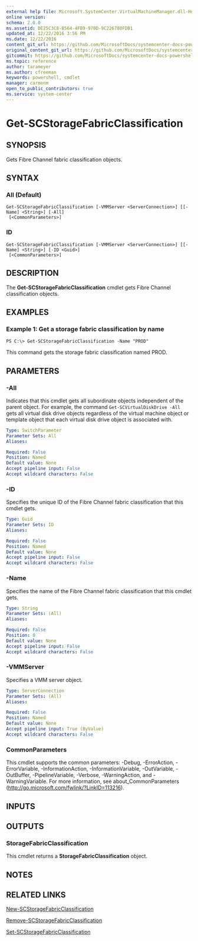 ```yaml
---
external help file: Microsoft.SystemCenter.VirtualMachineManager.dll-Help.xml
online version: 
schema: 2.0.0
ms.assetid: DE25C3C8-B564-4FB9-970D-9C226780FDB1
updated_at: 12/22/2016 3:56 PM
ms.date: 12/22/2016
content_git_url: https://github.com/MicrosoftDocs/systemcenter-docs-powershell/blob/live/systemcenter-cmdlets/SystemCenter2016/VirtualMachineManager/vlatest/Get-SCStorageFabricClassification.md
original_content_git_url: https://github.com/MicrosoftDocs/systemcenter-docs-powershell/blob/live/systemcenter-cmdlets/SystemCenter2016/VirtualMachineManager/vlatest/Get-SCStorageFabricClassification.md
gitcommit: https://github.com/MicrosoftDocs/systemcenter-docs-powershell/blob/96e5647587661652225fbdd2c797cd4d59d542bc/systemcenter-cmdlets/SystemCenter2016/VirtualMachineManager/vlatest/Get-SCStorageFabricClassification.md
ms.topic: reference
author: tarameyer
ms.author: cfreeman
keywords: powershell, cmdlet
manager: carmonm
open_to_public_contributors: true
ms.service: system-center
---
```


# Get-SCStorageFabricClassification

## SYNOPSIS
Gets Fibre Channel fabric classification objects.

## SYNTAX

### All (Default)
```
Get-SCStorageFabricClassification [-VMMServer <ServerConnection>] [[-Name] <String>] [-All]
 [<CommonParameters>]
```

### ID
```
Get-SCStorageFabricClassification [-VMMServer <ServerConnection>] [[-Name] <String>] [-ID <Guid>]
 [<CommonParameters>]
```

## DESCRIPTION
The **Get-SCStorageFabricClassification** cmdlet gets Fibre Channel classification objects.

## EXAMPLES

### Example 1: Get a storage fabric classification by name
```
PS C:\> Get-SCStorageFabricClassification -Name "PROD"
```

This command gets the storage fabric classification named PROD.

## PARAMETERS

### -All
Indicates that this cmdlet gets all subordinate objects independent of the parent object.
For example, the command `Get-SCVirtualDiskDrive -All` gets all virtual disk drive objects regardless of the virtual machine object or template object that each virtual disk drive object is associated with.

```yaml
Type: SwitchParameter
Parameter Sets: All
Aliases: 

Required: False
Position: Named
Default value: None
Accept pipeline input: False
Accept wildcard characters: False
```

### -ID
Specifies the unique ID of the Fibre Channel fabric classification that this cmdlet gets.

```yaml
Type: Guid
Parameter Sets: ID
Aliases: 

Required: False
Position: Named
Default value: None
Accept pipeline input: False
Accept wildcard characters: False
```

### -Name
Specifies the name of the Fibre Channel fabric classification that this cmdlet gets.

```yaml
Type: String
Parameter Sets: (All)
Aliases: 

Required: False
Position: 0
Default value: None
Accept pipeline input: False
Accept wildcard characters: False
```

### -VMMServer
Specifies a VMM server object.

```yaml
Type: ServerConnection
Parameter Sets: (All)
Aliases: 

Required: False
Position: Named
Default value: None
Accept pipeline input: True (ByValue)
Accept wildcard characters: False
```

### CommonParameters
This cmdlet supports the common parameters: -Debug, -ErrorAction, -ErrorVariable, -InformationAction, -InformationVariable, -OutVariable, -OutBuffer, -PipelineVariable, -Verbose, -WarningAction, and -WarningVariable. For more information, see about_CommonParameters (http://go.microsoft.com/fwlink/?LinkID=113216).

## INPUTS

## OUTPUTS

### StorageFabricClassification
This cmdlet returns a **StorageFabricClassification** object.

## NOTES

## RELATED LINKS

[New-SCStorageFabricClassification](xref:SystemCenter2016/VirtualMachineManager/vlatest/New-SCStorageFabricClassification.md)

[Remove-SCStorageFabricClassification](xref:SystemCenter2016/VirtualMachineManager/vlatest/Remove-SCStorageFabricClassification.md)

[Set-SCStorageFabricClassification](xref:SystemCenter2016/VirtualMachineManager/vlatest/Set-SCStorageFabricClassification.md)

